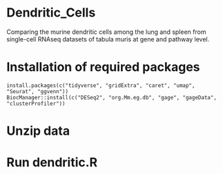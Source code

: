 # Dendritic_Cells
Comparing the murine dendritic cells among the lung and spleen from single-cell RNAseq datasets of tabula muris at gene and pathway level.

# Installation of required packages 
```{r }, 
install.packages(c("tidyverse", "gridExtra", "caret", "umap", "Seurat", "ggvenn"))
BiocManager::install(c("DESeq2", "org.Mm.eg.db", "gage", "gageData", "clusterProfiler"))
```
# Unzip data
# Run dendritic.R
